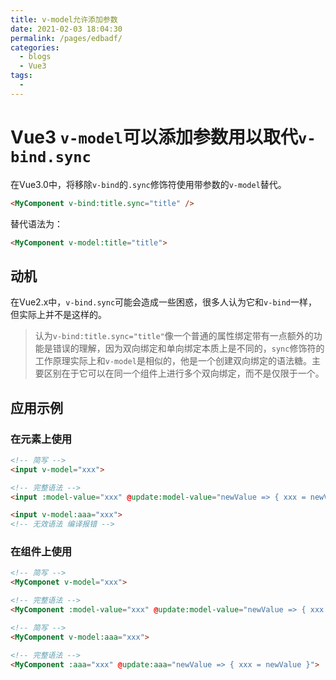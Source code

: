 ```yaml
---
title: v-model允许添加参数
date: 2021-02-03 18:04:30
permalink: /pages/edbadf/
categories:
  - blogs
  - Vue3
tags:
  - 
---
```

# Vue3 `v-model`可以添加参数用以取代`v-bind.sync`

在Vue3.0中，将移除`v-bind`的`.sync`修饰符使用带参数的`v-model`替代。

```html
<MyComponent v-bind:title.sync="title" />
```

替代语法为：

``` html
<MyComponent v-model:title="title">
```

## 动机

在Vue2.x中，`v-bind.sync`可能会造成一些困惑，很多人认为它和`v-bind`一样，但实际上并不是这样的。

> 认为`v-bind:title.sync="title"`像一个普通的属性绑定带有一点额外的功能是错误的理解，因为双向绑定和单向绑定本质上是不同的，`sync`修饰符的工作原理实际上和`v-model`是相似的，他是一个创建双向绑定的语法糖。主要区别在于它可以在同一个组件上进行多个双向绑定，而不是仅限于一个。

## 应用示例

### 在元素上使用

```html
<!-- 简写 -->
<input v-model="xxx">

<!-- 完整语法 -->
<input :model-value="xxx" @update:model-value="newValue => { xxx = newValue }">
```

```html
<input v-model:aaa="xxx">
<!-- 无效语法 编译报错 -->
```

### 在组件上使用

``` html
<!-- 简写 -->
<MyComponet v-model="xxx">

<!-- 完整语法 -->
<MyComponent :model-value="xxx" @update:model-value="newValue => { xxx = newValue }">
```

``` html
<!-- 简写 -->
<MyComponent v-model:aaa="xxx">

<!-- 完整语法 -->
<MyComponent :aaa="xxx" @update:aaa="newValue => { xxx = newValue }">

```

## 